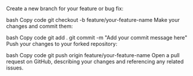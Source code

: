 Create a new branch for your feature or bug fix:

bash
Copy code
git checkout -b feature/your-feature-name
Make your changes and commit them:

bash
Copy code
git add .
git commit -m "Add your commit message here"
Push your changes to your forked repository:

bash
Copy code
git push origin feature/your-feature-name
Open a pull request on GitHub, describing your changes and referencing any related issues.